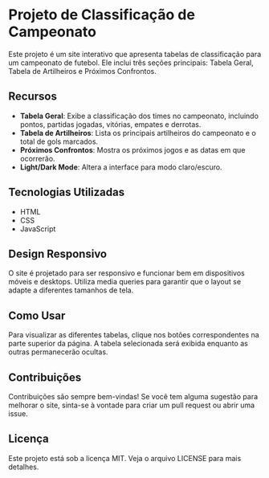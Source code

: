 # Projeto de Classificação de Campeonato

Este projeto é um site interativo que apresenta tabelas de classificação para um campeonato de futebol. Ele inclui três seções principais: Tabela Geral, Tabela de Artilheiros e Próximos Confrontos.

## Recursos

- **Tabela Geral**: Exibe a classificação dos times no campeonato, incluindo pontos, partidas jogadas, vitórias, empates e derrotas.
- **Tabela de Artilheiros**: Lista os principais artilheiros do campeonato e o total de gols marcados.
- **Próximos Confrontos**: Mostra os próximos jogos e as datas em que ocorrerão.
- **Light/Dark Mode**: Altera a interface para modo claro/escuro.

## Tecnologias Utilizadas

- HTML
- CSS
- JavaScript

## Design Responsivo

O site é projetado para ser responsivo e funcionar bem em dispositivos móveis e desktops. Utiliza media queries para garantir que o layout se adapte a diferentes tamanhos de tela.

## Como Usar

Para visualizar as diferentes tabelas, clique nos botões correspondentes na parte superior da página. A tabela selecionada será exibida enquanto as outras permanecerão ocultas.

## Contribuições

Contribuições são sempre bem-vindas! Se você tem alguma sugestão para melhorar o site, sinta-se à vontade para criar um pull request ou abrir uma issue.

## Licença

Este projeto está sob a licença MIT. Veja o arquivo LICENSE para mais detalhes.
